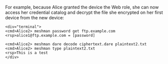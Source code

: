 
For example, because Alice granted the device the Web role, she can now access her credential 
catalog and decrypt the file she encrypted on her first device from the new device:


~~~~
<div="terminal">
<cmd>Alice2> meshman password get ftp.example.com
<rsp>alice1@ftp.example.com = [password]

<cmd>Alice2> meshman dare decode ciphertext.dare plaintext2.txt
<cmd>Alice2> meshman type plaintext2.txt
<rsp>This is a test
</div>
~~~~


